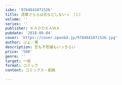 ```yaml
---
isbn: '9784041071526'
title: 漆葉さららは恋などしないっ　（１）
volume: ''
series: ''
publisher: ＫＡＤＯＫＡＷＡ
pubdate: '2018-09-04'
cover: 'https://cover.openbd.jp/9784041071526.jpg'
author: ぷよ／著
description: 恋も不思議もいっきらい
price: '580'
genre: ''
target: 一般
format: コミック
content: コミックス・劇画

---
```

